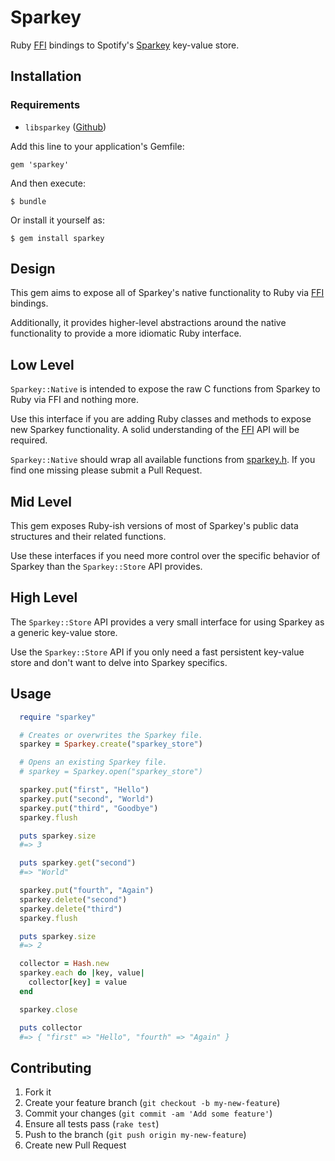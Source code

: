# Sparkey

Ruby [FFI](https://github.com/ffi/ffi) bindings to Spotify's [Sparkey](https://github.com/spotify/sparkey) key-value store.

## Installation

### Requirements
* `libsparkey` ([Github](https://github.com/spotify/sparkey))

Add this line to your application's Gemfile:

    gem 'sparkey'

And then execute:

    $ bundle

Or install it yourself as:

    $ gem install sparkey

## Design
This gem aims to expose all of Sparkey's native functionality to Ruby via [FFI](https://github.com/ffi/ffi) bindings.

Additionally, it provides higher-level abstractions around the native functionality to provide a more idiomatic Ruby interface.

## Low Level
`Sparkey::Native` is intended to expose the raw C functions from Sparkey to Ruby via FFI and nothing more.

Use this interface if you are adding Ruby classes and methods to expose new Sparkey functionality. A solid understanding of the [FFI](https://github.com/ffi/ffi) API will be required.

`Sparkey::Native` should wrap all available functions from [sparkey.h](https://github.com/spotify/sparkey/blob/master/src/sparkey.h). If you find one missing please submit a Pull Request.

## Mid Level
This gem exposes Ruby-ish versions of most of Sparkey's public data structures and their related functions.

Use these interfaces if you need more control over the specific behavior of Sparkey than the `Sparkey::Store` API provides.

## High Level
The `Sparkey::Store` API provides a very small interface for using Sparkey as a generic key-value store.

Use the `Sparkey::Store` API if you only need a fast persistent key-value store and don't want to delve into Sparkey specifics.

## Usage
```ruby
  require "sparkey"

  # Creates or overwrites the Sparkey file.
  sparkey = Sparkey.create("sparkey_store")

  # Opens an existing Sparkey file.
  # sparkey = Sparkey.open("sparkey_store")

  sparkey.put("first", "Hello")
  sparkey.put("second", "World")
  sparkey.put("third", "Goodbye")
  sparkey.flush

  puts sparkey.size
  #=> 3

  puts sparkey.get("second")
  #=> "World"

  sparkey.put("fourth", "Again")
  sparkey.delete("second")
  sparkey.delete("third")
  sparkey.flush

  puts sparkey.size
  #=> 2

  collector = Hash.new
  sparkey.each do |key, value|
    collector[key] = value
  end

  sparkey.close

  puts collector
  #=> { "first" => "Hello", "fourth" => "Again" }
```

## Contributing

1. Fork it
2. Create your feature branch (`git checkout -b my-new-feature`)
3. Commit your changes (`git commit -am 'Add some feature'`)
4. Ensure all tests pass (`rake test`)
5. Push to the branch (`git push origin my-new-feature`)
6. Create new Pull Request
